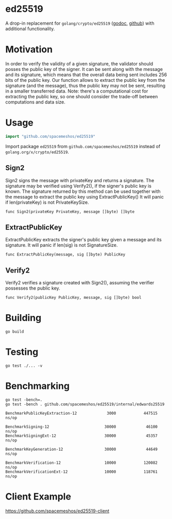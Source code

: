 # ed25519
A drop-in replacement for `golang/crypto/ed25519` ([godoc](https://godoc.org/golang.org/x/crypto/ed25519),
[github](https://github.com/golang/crypto/tree/master/ed25519))
 with additional functionality.

# Motivation
In order to verify the validity of a given signature, the validator should posses the public key of the signer. It can be sent along with the message and its signature, which means that the overall data being sent includes 256 bits of the public key. Our function allows to extract the public key from the signature (and the message), thus the public key may not be sent, resulting in a smaller transferred data. Note: there's a computational cost for extracting the public key, so one should consider the trade-off between computations and data size.

# Usage

```go
import "github.com/spacemeshos/ed25519"
```
Import package `ed25519` from `github.com/spacemeshos/ed25519` instead of `golang.org/x/crypto/ed25519`.


## Sign2
Sign2 signs the message with privateKey and returns a signature.
The signature may be verified using Verify2(), if the signer's public key is known.
The signature returned by this method can be used together with the message
to extract the public key using ExtractPublicKey()
It will panic if len(privateKey) is not PrivateKeySize.

```
func Sign2(privateKey PrivateKey, message []byte) []byte
```

## ExtractPublicKey
ExtractPublicKey extracts the signer's public key given a message and its signature.
It will panic if len(sig) is not SignatureSize.

```
func ExtractPublicKey(message, sig []byte) PublicKey
```

## Verify2
Verify2 verifies a signature created with Sign2(), assuming the verifier possesses the public key.

```
func Verify2(publicKey PublicKey, message, sig []byte) bool
````

# Building
```
go build
```

# Testing
```
go test ./... -v
```

# Benchmarking
```
go test -bench=.
go test -bench . github.com/spacemeshos/ed25519/internal/edwards25519
```

```
BenchmarkPublicKeyExtraction-12             3000            447515 ns/op

BenchmarkSigning-12                        30000             46100 ns/op
BenchmarkSigningExt-12                     30000             45357 ns/op

BenchmarkKeyGeneration-12                  30000             44649 ns/op

BenchmarkVerification-12                   10000            120082 ns/op
BenchmarkVerificationExt-12                10000            118761 ns/op
```

# Client Example
https://github.com/spacemeshos/ed25519-client
